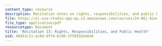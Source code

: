 ```yaml
---
content_type: resource
description: Recitation notes on rights, responsibilities, and public health.
file: https://ol-ocw-studio-app-qa.s3.amazonaws.com/courses/24-06j-bioethics-spring-2009/46451c11ec8ddff4bc901f5991b5e6d4_MIT24_06Js09_rec13.pdf
file_type: application/pdf
resourcetype: Document
title: 'Recitation 13: Rights, Responsibilities, and Public Health'
uid: 46451c11-ec8d-dff4-bc90-1f5991b5e6d4
---
```

